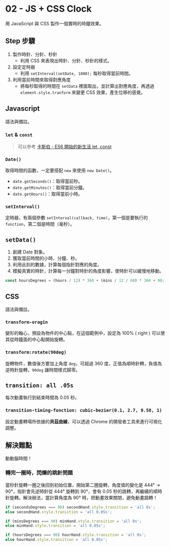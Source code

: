 # 02 - JS + CSS Clock

用 JavaScript 與 CSS 製作一個實時的時鐘效果。

## Step 步驟

1. 製作時針、分針、秒針
    * 利用 CSS 來表現出時針、分針、秒針的樣式。
1. 設定定時器
    * 利用 `setInterval(setDate, 1000);` 每秒取得當前時間。
1. 利用當前時間來取得對應角度
    * 將每秒取得的時間在 `setData` 裡面取出，並計算出對應角度，再透過 `element.style.tranform` 來變更 CSS 效果，產生位移的感覺。

## Javascript

語法與備註。

### `let` & `const`

> 可以參考 [卡斯伯 - ES6 開始的新生活 let, const](https://wcc723.github.io/javascript/2017/12/20/javascript-es6-let-const/)

### `Date()`

取得時間的函數，一定要搭配 `new` 來使用 `new Date()`。

* `date.getSeconds()`：取得當前秒。
* `date.getMinutes()`：取得當前分鐘。
* `date.getHours()`：取得當前小時。

### `setInterval()`

定時器，有兩個參數 `setInterval(callback, time)`，第一個是要執行的 `function`，第二個是時間（毫秒）。

## `setData()`

1. 創建 Date 對象。
1. 獲取當前時間的小時、分鐘、秒。
1. 利用此刻的數據，計算每個指針對應的角度。
1. 模擬真實的時針，計算每一分鐘對時針的角度影響，使時針可以緩慢地移動。

```js
const hoursDegrees = (hours / 12) * 360 + (mins / 12 / 60) * 360 + 90;
```

## CSS

語法與備註。

### `transform-oragin`

變形的軸心，預設為物件的中心點，在這個範例中，設定為 100% ( right ) 可以使其從時鐘面的中心點開始旋轉。

### `transform:rotate(90deg)`

旋轉物件，數值後方要加上角度 `deg`，可超過 360 度，正值為順時針轉，負值為逆時針旋轉，`90deg` 讓時間樣式歸零。

## `transition: all .05s`

每次動畫執行到結束時間為 0.05 秒。

### `transition-timing-function: cubic-bezier(0.1, 2.7, 0.58, 1)`

設定動畫轉場所依據的**貝茲曲線**，可以透過 Chrome 的開發者工具來進行可視化調整。

## 解決難點

動動腦時間！

### 轉完一圈時，閃爍的跳針問題

當秒針旋轉一圈之後回到初始位置，開始第二圈旋轉，角度值的變化是 444° → 90°，指針會先逆時針從 444° 旋轉到 90°，會有 0.05 秒的跳轉，再繼續的順時針旋轉。解決辦法，當計算角度為 90° 時，把動畫效果關閉，避免動畫跳轉！

```js
if (secondsDegrees === 90) secondHand.style.transition = 'all 0s';
else secondHand.style.transition = 'all 0.05s';

if (minsDegrees === 90) minHand.style.transition = 'all 0s';
else minHand.style.transition = 'all 0.05s';

if (hoursDegrees === 90) hourHand.style.transition = 'all 0s';
else hourHand.style.transition = 'all 0.05s';
```